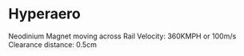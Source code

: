 # Hyperaero
Neodinium Magnet moving across Rail
Velocity: 360KMPH or 100m/s
Clearance distance: 0.5cm
